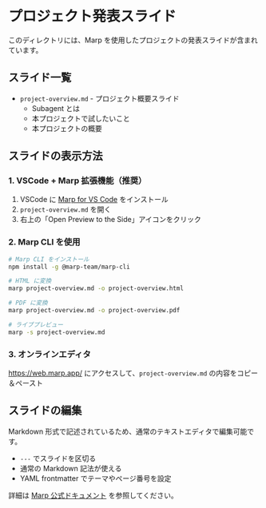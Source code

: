 # プロジェクト発表スライド

このディレクトリには、Marp を使用したプロジェクトの発表スライドが含まれています。

## スライド一覧

- `project-overview.md` - プロジェクト概要スライド
  - Subagent とは
  - 本プロジェクトで試したいこと
  - 本プロジェクトの概要

## スライドの表示方法

### 1. VSCode + Marp 拡張機能（推奨）

1. VSCode に [Marp for VS Code](https://marketplace.visualstudio.com/items?itemName=marp-team.marp-vscode) をインストール
2. `project-overview.md` を開く
3. 右上の「Open Preview to the Side」アイコンをクリック

### 2. Marp CLI を使用

```bash
# Marp CLI をインストール
npm install -g @marp-team/marp-cli

# HTML に変換
marp project-overview.md -o project-overview.html

# PDF に変換
marp project-overview.md -o project-overview.pdf

# ライブプレビュー
marp -s project-overview.md
```

### 3. オンラインエディタ

https://web.marp.app/ にアクセスして、`project-overview.md` の内容をコピー＆ペースト

## スライドの編集

Markdown 形式で記述されているため、通常のテキストエディタで編集可能です。

- `---` でスライドを区切る
- 通常の Markdown 記法が使える
- YAML frontmatter でテーマやページ番号を設定

詳細は [Marp 公式ドキュメント](https://marpit.marp.app/) を参照してください。
